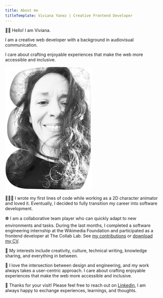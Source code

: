 ```yaml
---
title: About me
titleTemplate: Viviana Yanez | Creative Frontend Developer
---
```


<div class="about centered">
<div class='highlighted'>
<div class='highlighted__text'>
<p ><span aria-hidden="true">👋🏽</span> Hello! I am Viviana.</p>
<p >I am a creative web developer with a background in audiovisual communication.</p>
<p >I care about crafting enjoyable experiences that make the web more accessible and inclusive.</p>
</div>
<img src="../public/vivitt.png" alt="Viviana is smiling at the camera in a black and white selfie." class="about__image" width="282" height="403" />

</div>

<p>
<span aria-hidden="true">👩🏽‍💻</span> I wrote my first lines of code while working as a 2D character animator and loved it. Eventually, I decided to fully transition my career into software development.
</p>

<p>
<span aria-hidden="true">⚽️</span> I am a collaborative team player who can quickly adapt to new environments and tasks. 
During the last months, I completed a software engineering internship at the Wikimedia Foundation and participated as a frontend developer at The Collab Lab. See <a href="https://github.com/wikimedia/mediawiki-extensions-GrowthExperiments/commits?author=vivitt" target='_blank'>my contributions</a> or <a href="/cv/Viviana_Yanez-frontend_developer.pdf" target="_blank" >download my CV</a>.
</p>

<p>
<span aria-hidden="true">👀</span> My interests include creativity, culture, technical writing, knowledge sharing, and everything in between.
</p>

<p>
<span aria-hidden="true">🎨</span> I love the intersection between design and engineering, and my work always takes a user-centric approach. I care about crafting enjoyable experiences that make the web more accessible and inclusive.
</p>

<p><span role='img' aria-label='message' aria-hidden="true">💌</span> Thanks for your visit!  Please feel free to reach out on <a href="https://www.linkedin.com/in/viviana-yanez/" target='_blank'>Linkedin</a>, I am always happy to exchange experiences, learnings, and thoughts.</p>

</div>
